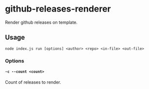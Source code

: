 # github-releases-renderer

Render github releases on template.

## Usage

```
node index.js run [options] <author> <repo> <in-file> <out-file>
```

### Options

#### `-c --count <count>`

Count of releases to render.
